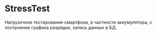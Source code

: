 # StressTest

Нагрузочное тестирование смартфона, в частности аккумулятора, с построение графика разрядки, запись данных в БД.

